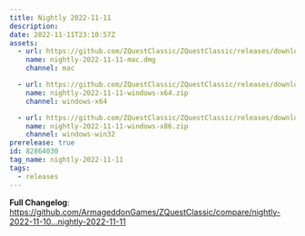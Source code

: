```yaml
---
title: Nightly 2022-11-11
description: 
date: 2022-11-11T23:10:57Z
assets: 
  - url: https://github.com/ZQuestClassic/ZQuestClassic/releases/download/nightly-2022-11-11/nightly-2022-11-11-mac.dmg
    name: nightly-2022-11-11-mac.dmg
    channel: mac

  - url: https://github.com/ZQuestClassic/ZQuestClassic/releases/download/nightly-2022-11-11/nightly-2022-11-11-windows-x64.zip
    name: nightly-2022-11-11-windows-x64.zip
    channel: windows-x64

  - url: https://github.com/ZQuestClassic/ZQuestClassic/releases/download/nightly-2022-11-11/nightly-2022-11-11-windows-x86.zip
    name: nightly-2022-11-11-windows-x86.zip
    channel: windows-win32
prerelease: true
id: 82864030
tag_name: nightly-2022-11-11
tags:
  - releases
---
```


**Full Changelog**: https://github.com/ArmageddonGames/ZQuestClassic/compare/nightly-2022-11-10...nightly-2022-11-11
